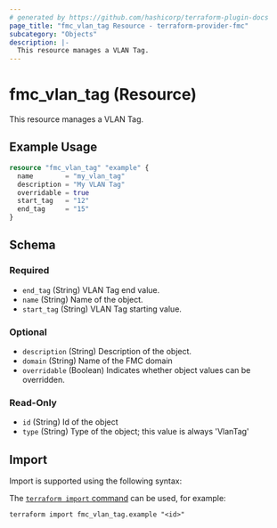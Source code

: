 ```yaml
---
# generated by https://github.com/hashicorp/terraform-plugin-docs
page_title: "fmc_vlan_tag Resource - terraform-provider-fmc"
subcategory: "Objects"
description: |-
  This resource manages a VLAN Tag.
---
```


# fmc_vlan_tag (Resource)

This resource manages a VLAN Tag.

## Example Usage

```terraform
resource "fmc_vlan_tag" "example" {
  name        = "my_vlan_tag"
  description = "My VLAN Tag"
  overridable = true
  start_tag   = "12"
  end_tag     = "15"
}
```

<!-- schema generated by tfplugindocs -->
## Schema

### Required

- `end_tag` (String) VLAN Tag end value.
- `name` (String) Name of the object.
- `start_tag` (String) VLAN Tag starting value.

### Optional

- `description` (String) Description of the object.
- `domain` (String) Name of the FMC domain
- `overridable` (Boolean) Indicates whether object values can be overridden.

### Read-Only

- `id` (String) Id of the object
- `type` (String) Type of the object; this value is always 'VlanTag'

## Import

Import is supported using the following syntax:

The [`terraform import` command](https://developer.hashicorp.com/terraform/cli/commands/import) can be used, for example:

```shell
terraform import fmc_vlan_tag.example "<id>"
```
